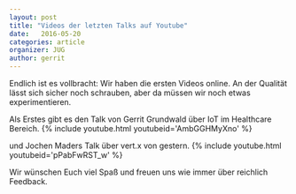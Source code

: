 ```yaml
---
layout: post
title: "Videos der letzten Talks auf Youtube"
date:   2016-05-20
categories: article
organizer: JUG
author: gerrit
---
```


Endlich ist es vollbracht: Wir haben die ersten Videos online. An der Qualität lässt sich sicher noch schrauben,
aber da müssen wir noch etwas experimentieren.

Als Erstes gibt es den Talk von Gerrit Grundwald über IoT im Healthcare Bereich.
{% include youtube.html youtubeid='AmbGGHMyXno' %}

und Jochen Maders Talk über vert.x von gestern.
{% include youtube.html youtubeid='pPabFwRST_w' %}

Wir wünschen Euch viel Spaß und freuen uns wie immer über reichlich Feedback.
